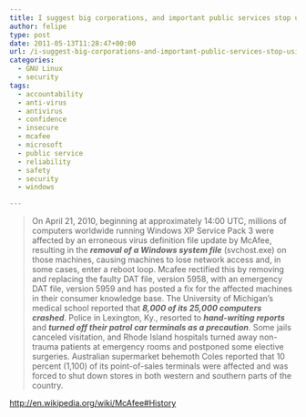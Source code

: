 ```yaml
---
title: I suggest big corporations, and important public services stop using insecure operating systems
author: felipe
type: post
date: 2011-05-13T11:28:47+00:00
url: /i-suggest-big-corporations-and-important-public-services-stop-using-insecure-operating-systems/
categories:
  - GNU Linux
  - security
tags:
  - accountability
  - anti-virus
  - antivirus
  - confidence
  - insecure
  - mcafee
  - microsoft
  - public service
  - reliability
  - safety
  - security
  - windows

---
```

> On April 21, 2010, beginning at approximately 14:00 UTC, millions of computers worldwide running Windows XP Service Pack 3 were affected by an erroneous virus definition file update by McAfee, resulting in the _**removal of a Windows system file**_ (svchost.exe) on those machines, causing machines to lose network access and, in some cases, enter a reboot loop. Mcafee rectified this by removing and replacing the faulty DAT file, version 5958, with an emergency DAT file, version 5959 and has posted a fix for the affected machines in their consumer knowledge base. The University of Michigan&#8217;s medical school reported that _**8,000 of its 25,000 computers crashed**_. Police in Lexington, Ky., resorted to _**hand-writing reports**_ and _**turned off their patrol car terminals as a precaution**_. Some jails canceled visitation, and Rhode Island hospitals turned away non-trauma patients at emergency rooms and postponed some elective surgeries. Australian supermarket behemoth Coles reported that 10 percent (1,100) of its point-of-sales terminals were affected and was forced to shut down stores in both western and southern parts of the country.

http://en.wikipedia.org/wiki/McAfee#History